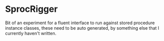 # SprocRigger

Bit of an experiment for a fluent interface to run against stored procedure instance classes, these need to be auto generated, by something else that I currently haven't written.
